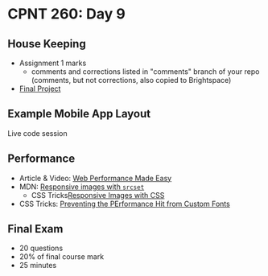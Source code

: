 # CPNT 260: Day 9
## House Keeping
- Assignment 1 marks
  - comments and corrections listed in "comments" branch of your repo (comments, but not corrections, also copied to Brightspace)
- [Final Project](../../assignments/final/README.md)

## Example Mobile App Layout 
Live code session

## Performance
- Article & Video: [Web Performance Made Easy](https://developers.google.com/web/updates/2018/08/web-performance-made-easy)
- MDN: [Responsive images with `srcset`](https://developer.mozilla.org/en-US/docs/Learn/HTML/Multimedia_and_embedding/Responsive_images)
  - CSS Tricks[Responsive Images with CSS](https://css-tricks.com/responsive-images-css/)
- CSS Tricks: [Preventing the PErformance Hit from Custom Fonts](https://css-tricks.com/preventing-the-performance-hit-from-custom-fonts/)

## Final Exam
- 20 questions
- 20% of final course mark
- 25 minutes

